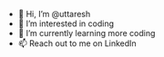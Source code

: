 - 👋 Hi, I’m @uttaresh
- 👀 I’m interested in coding
- 🌱 I’m currently learning more coding
- 📫 Reach out to me on LinkedIn

<!---
uttaresh/uttaresh is a ✨ special ✨ repository because its `README.md` (this file) appears on your GitHub profile.
You can click the Preview link to take a look at your changes.
--->
